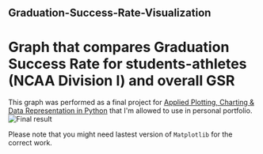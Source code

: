 ## Graduation-Success-Rate-Visualization
# Graph that compares Graduation Success Rate for students-athletes (NCAA Division I) and overall GSR

This graph was performed as a final project for [Applied Plotting, Charting & Data Representation in Python](https://www.coursera.org/account/accomplishments/certificate/DAEJPA2SCW9Y) that I'm allowed to use in personal portfolio.
![Final result](https://im2.ezgif.com/tmp/ezgif-2-6b83b82c7c01.gif)

Please note that you might need lastest version of `Matplotlib` for the correct work.
